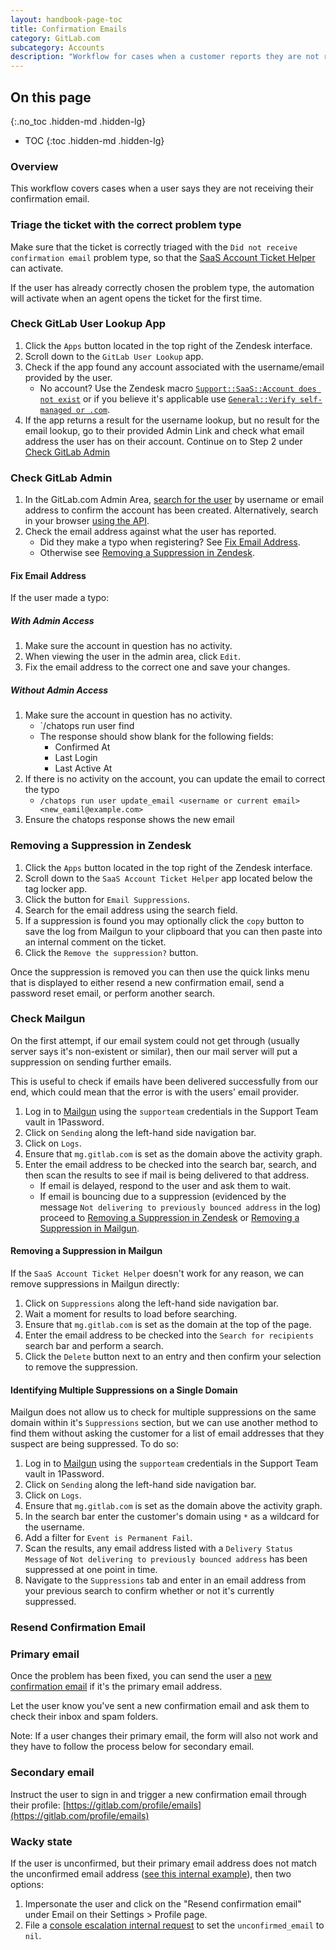 ```yaml
---
layout: handbook-page-toc
title: Confirmation Emails
category: GitLab.com
subcategory: Accounts
description: "Workflow for cases when a customer reports they are not receiving their confirmation email"
---
```


## On this page
{:.no_toc .hidden-md .hidden-lg}

- TOC
{:toc .hidden-md .hidden-lg}

### Overview

This workflow covers cases when a user says they are not receiving their confirmation email.

### Triage the ticket with the correct problem type

Make sure that the ticket is correctly triaged with the `Did not receive confirmation email` problem type, so that
the [SaaS Account Ticket Helper](https://about.gitlab.com/handbook/support/support-ops/documentation/zendesk_global_apps.html#saas-account-ticket-helper) can activate.

If the user has already correctly chosen the problem type, the automation will activate when an agent opens the ticket for the first time.

### Check GitLab User Lookup App

1. Click the `Apps` button located in the top right of the Zendesk interface.
1. Scroll down to the `GitLab User Lookup` app.
1. Check if the app found any account associated with the username/email provided by the user.
    - No account? Use the Zendesk macro [`Support::SaaS::Account does not exist`](https://gitlab.com/search?utf8=%E2%9C%93&group_id=2573624&project_id=17008590&scope=&search_code=true&snippets=false&repository_ref=master&nav_source=navbar&search=id%3A+91699288) or if you believe it's applicable use [`General::Verify self-managed or .com`](https://gitlab.com/search?utf8=%E2%9C%93&group_id=2573624&project_id=17008590&scope=&search_code=true&snippets=false&repository_ref=master&nav_source=navbar&search=id%3A+360024300939).
1. If the app returns a result for the username lookup, but no result for the email lookup, go to their provided Admin Link and check what email
   address the user has on their account. Continue on to Step 2 under [Check GitLab Admin](#check-gitlab-admin)

### Check GitLab Admin

1. In the GitLab.com Admin Area, [search for the user](https://gitlab.com/admin/users) by username or email address to confirm the account has been created. Alternatively, search in your browser [using the API](https://gitlab.com/api/v4/users?search=email@email.test).
1. Check the email address against what the user has reported.
    - Did they make a typo when registering? See [Fix Email Address](#fix-email-address).
    - Otherwise see [Removing a Suppression in Zendesk](#removing-a-suppression-in-zendesk).

#### Fix Email Address

If the user made a typo:

##### With Admin Access
1. Make sure the account in question has no activity.
1. When viewing the user in the admin area, click `Edit`.
1. Fix the email address to the correct one and save your changes.

##### Without Admin Access
1. Make sure the account in question has no activity.
    - `/chatops run user find <user or email>
    - The response should show blank for the following fields:
        - Confirmed At
        - Last Login
        - Last Active At
1. If there is no activity on the account, you can update the email to correct the typo
    - `/chatops run user update_email <username or current email> <new_eamil@example.com>`
1. Ensure the chatops response shows the new email

### Removing a Suppression in Zendesk

1. Click the `Apps` button located in the top right of the Zendesk interface.
1. Scroll down to the `SaaS Account Ticket Helper` app located below the tag locker app.
1. Click the button for `Email Suppressions`.
1. Search for the email address using the search field.
1. If a suppression is found you may optionally click the `copy` button to save the log from Mailgun to your clipboard that you can then paste into an internal comment on the ticket.
1. Click the `Remove the suppression?` button.

Once the suppression is removed you can then use the quick links menu that is displayed to either resend a new confirmation email, send a password reset email, or perform another search.

### Check Mailgun

On the first attempt, if our email system could not get through (usually server says it's non-existent or similar), then our mail server will put a suppression on sending further emails.

This is useful to check if emails have been delivered successfully from our end, which could mean that the error is with the users' email provider.

1. Log in to [Mailgun](https://app.mailgun.com/app/dashboard) using the `supporteam` credentials in the Support Team vault in 1Password.
1. Click on `Sending` along the left-hand side navigation bar.
1. Click on `Logs`.
1. Ensure that `mg.gitlab.com` is set as the domain above the activity graph.
1. Enter the email address to be checked into the search bar, search, and then scan the results to see if mail is being delivered to that address.
    - If email is delayed, respond to the user and ask them to wait.
    - If email is bouncing due to a suppression (evidenced by the message `Not delivering to previously bounced address` in the log) proceed to [Removing a Suppression in Zendesk](#removing-a-suppression-in-zendesk) or [Removing a Suppression in Mailgun](#removing-a-suppression-in-mailgun).

#### Removing a Suppression in Mailgun

If the `SaaS Account Ticket Helper` doesn't work for any reason, we can remove suppressions in Mailgun directly:

1. Click on `Suppressions` along the left-hand side navigation bar.
1. Wait a moment for results to load before searching.
1. Ensure that `mg.gitlab.com` is set as the domain at the top of the page.
1. Enter the email address to be checked into the `Search for recipients` search bar and perform a search.
1. Click the `Delete` button next to an entry and then confirm your selection to remove the suppression.


#### Identifying Multiple Suppressions on a Single Domain

Mailgun does not allow us to check for multiple suppressions on the same domain within it's `Suppressions` section, but we can use another method to find them without asking the customer for a list of email addresses that they suspect are being suppressed. To do so:

1. Log in to [Mailgun](https://app.mailgun.com/app/dashboard) using the `supporteam` credentials in the Support Team vault in 1Password.
1. Click on `Sending` along the left-hand side navigation bar.
1. Click on `Logs`.
1. Ensure that `mg.gitlab.com` is set as the domain above the activity graph.
1. In the search bar enter the customer's domain using `*` as a wildcard for the username.
1. Add a filter for `Event is Permanent Fail`.
1. Scan the results, any email address listed with a `Delivery Status Message` of  `Not delivering to previously bounced address` has been suppressed at one point in time.
1. Navigate to the `Suppressions` tab and enter in an email address from your previous search to confirm whether or not it's currently suppressed.

### Resend Confirmation Email

### Primary email

Once the problem has been fixed, you can send the user a [new confirmation email](https://gitlab.com/users/confirmation/new) if it's the primary email address.

Let the user know you've sent a new confirmation email and ask them to check their inbox and spam folders.

Note: If a user changes their primary email, the form will also not work and they have to follow the process below for secondary email.

### Secondary email

Instruct the user to sign in and trigger a new confirmation email through their profile: [https://gitlab.com/profile/emails](https://gitlab.com/profile/emails)

### Wacky state

If the user is unconfirmed, but their primary email address does not match the unconfirmed email address ([see this internal example](https://gitlab.com/gitlab-org/gitlab/-/issues/239098#note_399726260)), then two options:

1.  Impersonate the user and click on the "Resend confirmation email" under Email on their Settings > Profile page.
2.  File a [console escalation internal request](https://gitlab.com/gitlab-com/support/internal-requests/-/issues/new?issuable_template=GitLab.com%20Console%20Escalation) to set the `unconfirmed_email` to `nil`.
